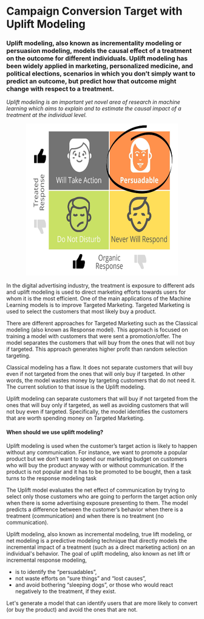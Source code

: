 # Campaign Conversion Target with Uplift Modeling

### Uplift modeling, also known as incrementality modeling or persuasion modeling, models the causal effect of a treatment on the outcome for different individuals. Uplift modeling has been widely applied in marketing, personalized medicine, and political elections, scenarios in which you don’t simply want to predict an outcome, but predict how that outcome might change with respect to a treatment.

*Uplift modeling is an important yet novel area of research in machine learning which aims to explain and to estimate the causal impact of a treatment at the individual level.*
<p align="center">
  <img src="/uplift-treatmentvsresponse.jpg" width="400" height="400">
 </p>

In the digital advertising industry, the treatment is exposure to different ads and uplift modeling is used to direct marketing efforts towards users for whom it is the most efficient. One of the main applications of the Machine Learning models is to improve Targeted Marketing. Targeted Marketing is used to select the customers that most likely buy a product.

There are different approaches for Targeted Marketing such as the Classical modeling (also known as Response model). This approach is focused on training a model with customers that were sent a promotion/offer. The model separates the customers that will buy from the ones that will not buy if targeted. This approach generates higher profit than random selection targeting.

Classical modeling has a flaw. It does not separate customers that will buy even if not targeted from the ones that will only buy if targeted. In other words, the model wastes money by targeting customers that do not need it. The current solution to that issue is the Uplift modeling.

Uplift modeling can separate customers that will buy if not targeted from the ones that will buy only if targeted, as well as avoiding customers that will not buy even if targeted. Specifically, the model identifies the customers that are worth spending money on Targeted Marketing.

#### When should we use uplift modeling?
Uplift modeling is used when the customer’s target action is likely to happen without any communication. For instance, we want to promote a popular product but we don’t want to spend our marketing budget on customers who will buy the product anyway with or without communication. If the product is not popular and it has to be promoted to be bought, then a task turns to the response modeling task

The Uplift model evaluates the net effect of communication by trying to select only those customers who are going to perform the target action only when there is some advertising exposure presenting to them. The model predicts a difference between the customer’s behavior when there is a treatment (communication) and when there is no treatment (no communication).

Uplift modeling, also known as incremental modeling, true lift modeling, or net modeling is a predictive modeling technique that directly models the incremental impact of a treatment (such as a direct marketing action) on an individual's behavior.
The goal of uplift modeling, also known as net lift or incremental response modeling,
- is to identify the “persuadables”,
- not waste efforts on “sure things” and “lost causes”,
- and avoid bothering “sleeping dogs”, or those who would react negatively to the treatment, if they exist.

Let's generate a model that can identify users that are more likely to convert (or buy the product) and avoid the ones that are not.
